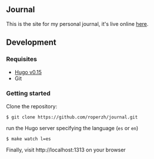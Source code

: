 ## Journal

This is the site for my personal journal, it's live online [here][1].

## Development

### Requisites

- [Hugo v0.15][2]
- Git

### Getting started

Clone the repository:

```
$ git clone https://github.com/roperzh/journal.git
```
run the Hugo server specifying the language (`es` or `en`)

```
$ make watch l=es
```

Finally, visit http://localhost:1313 on your browser

[1]: http://journal.roperzh.com
[2]: http://gohugo.io